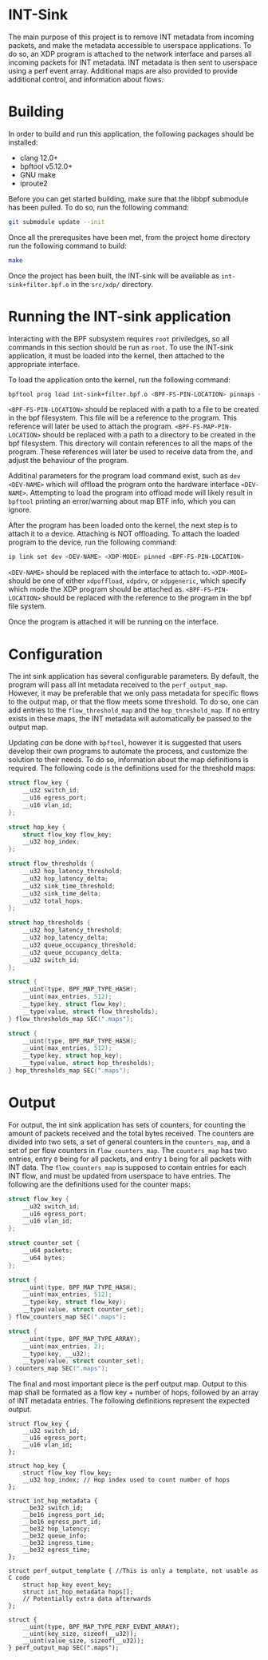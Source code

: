# INT-Sink

The main purpose of this project is to remove INT metadata from incoming packets,
and make the metadata accessible to userspace applications.
To do so, an XDP program is attached to the network interface
and parses all incoming packets for INT metadata.
INT metadata is then sent to userspace using
a perf event array.
Additional maps are also provided to provide additional control,
and information about flows.

# Building

In order to build and run this application,
the following packages should be installed:

 - clang 12.0+
 - bpftool v5.12.0+
 - GNU make
 - iproute2

Before you can get started building,
make sure that the libbpf submodule has been pulled.
To do so, run the following command:

```bash
git submodule update --init
```

Once all the prerequsites have been met,
from the project home directory
run the following command to build:

```bash
make
```

Once the project has been built,
the INT-sink will be available
as `int-sink+filter.bpf.o` in the `src/xdp/`
directory.

# Running the INT-sink application

Interacting with the BPF subsystem
requires `root` priviledges,
so all commands in this section should
be run as `root`.
To use the INT-sink application,
it must be loaded into the kernel,
then attached to the appropriate interface.

To load the application onto the kernel,
run the following command:

```bash
bpftool prog load int-sink+filter.bpf.o <BPF-FS-PIN-LOCATION> pinmaps <BPF-FS-MAP-PIN-LOCATION>
```

`<BPF-FS-PIN-LOCATION>` should be replaced with a path to a file
to be created in the bpf filesystem.
This file will be a reference to the program.
This reference will later be used to attach the program.
`<BPF-FS-MAP-PIN-LOCATION>` should be replaced with a path
to a directory to be created in the bpf filesystem.
This directory will contain references to all the maps of the program.
These references will later be used to receive data from the,
and adjust the behaviour of the program.

Additinal parameters for the program load command exist,
such as `dev <DEV-NAME>` which will offload
the program onto the hardware interface `<DEV-NAME>`.
Attempting to load the program into offload mode
will likely result in `bpftool` printing an error/warning
about map BTF info, which you can ignore.

After the program has been loaded onto the kernel,
the next step is to attach it to a device.
Attaching is NOT offloading.
To attach the loaded program to the device,
run the following command:

```bash
ip link set dev <DEV-NAME> <XDP-MODE> pinned <BPF-FS-PIN-LOCATION>
```

`<DEV-NAME>` should be replaced with the interface to attach to.
`<XDP-MODE>` should be one of either `xdpoffload`, `xdpdrv`,
or `xdpgeneric`, which specify which mode the XDP
program should be attached as.
`<BPF-FS-PIN-LOCATION>` should be replaced with the reference
to the program in the bpf file system.

Once the program is attached it will be running
on the interface.

# Configuration

The int sink application has several configurable parameters.
By default, the program will pass all int metadata received
to the `perf_output_map`.
However, it may be preferable that we only pass
metadata for specific flows to the output map,
or that the flow meets some threshold.
To do so, one can add entries to the
`flow_threshold_map` and the `hop_threshold_map`.
If no entry exists in these maps,
the INT metadata will automatically be passed
to the output map.

Updating _can_ be done with `bpftool`,
however it is suggested that users develop
their own programs to automate the process,
and customize the solution to their needs.
To do so, information about the map definitions
is required.
The following code is the definitions used for the
threshold maps:

```c
struct flow_key {
    __u32 switch_id;
    __u16 egress_port;
    __u16 vlan_id;
};

struct hop_key {
    struct flow_key flow_key;
    __u32 hop_index;
};

struct flow_thresholds {
    __u32 hop_latency_threshold;
    __u32 hop_latency_delta;
    __u32 sink_time_threshold;
    __u32 sink_time_delta;
    __u32 total_hops;
};

struct hop_thresholds {
    __u32 hop_latency_threshold;
    __u32 hop_latency_delta;
    __u32 queue_occupancy_threshold;
    __u32 queue_occupancy_delta;
    __u32 switch_id;
};

struct {
    __uint(type, BPF_MAP_TYPE_HASH);
    __uint(max_entries, 512);
    __type(key, struct flow_key);
    __type(value, struct flow_thresholds);
} flow_thresholds_map SEC(".maps");

struct {
    __uint(type, BPF_MAP_TYPE_HASH);
    __uint(max_entries, 512);
    __type(key, struct hop_key);
    __type(value, struct hop_thresholds);
} hop_thresholds_map SEC(".maps");
```

# Output

For output, the int sink application has sets of counters,
for counting the amount of packets received and the total bytes
received.
The counters are divided into two sets,
a set of general counters in the `counters_map`,
and a set of per flow counters in `flow_counters_map`.
The `counters_map` has two entries,
entry `0` being for all packets, and
entry `1` being for all packets with INT data.
The `flow_counters_map` is supposed to contain
entries for each INT flow, and must be updated from
userspace to have entries.
The following are the definitions used for
the counter maps:

```c
struct flow_key {
    __u32 switch_id;
    __u16 egress_port;
    __u16 vlan_id;
};

struct counter_set {
    __u64 packets;
    __u64 bytes;
};

struct {
    __uint(type, BPF_MAP_TYPE_HASH);
    __uint(max_entries, 512);
    __type(key, struct flow_key);
    __type(value, struct counter_set);
} flow_counters_map SEC(".maps");

struct {
    __uint(type, BPF_MAP_TYPE_ARRAY);
    __uint(max_entries, 2);
    __type(key, __u32);
    __type(value, struct counter_set);
} counters_map SEC(".maps");
```

The final and most important piece is the perf output map.
Output to this map shall be formated as a flow key +
number of hops, followed by an array of INT metadata
entries. The following definitions represent
the expected output.

```
struct flow_key {
    __u32 switch_id;
    __u16 egress_port;
    __u16 vlan_id;
};

struct hop_key {
    struct flow_key flow_key;
    __u32 hop_index; // Hop index used to count number of hops
};

struct int_hop_metadata {
    __be32 switch_id;
    __be16 ingress_port_id;
    __be16 egress_port_id;
    __be32 hop_latency;
    __be32 queue_info;
    __be32 ingress_time;
    __be32 egress_time;
};

struct perf_output_template { //This is only a template, not usable as C code
    struct hop_key event_key;
    struct int_hop_metadata hops[];
    // Potentially extra data afterwards
};

struct {
    __uint(type, BPF_MAP_TYPE_PERF_EVENT_ARRAY);
    __uint(key_size, sizeof(__u32));
    __uint(value_size, sizeof(__u32));
} perf_output_map SEC(".maps");
```


